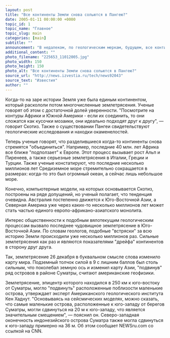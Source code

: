```yaml
---
layout: post
title: "Все континенты Земли снова сольются в Пангею?"
date: 2005-01-11 00:00:00 +0000
topic_id: 1
topic_name: "Главное"
topic_slug: main
categories: [main]
subtitle: ""
announcement: "В недалеком, по геологическим меркам, будущем, все континенты и острова Земли могут слиться. Недавнее землетрясение в Юго-Восточной Азии доказывает, что континенты постепенно сближаются, и через 250 млн. лет все континенты Земли \"объединятся\" в один-единственный континент - Пангею. Так полагает американский ученый Крис Скотиз из Арлингтонского университета."
additional_content: ""
photo_filename: "225653_11012005.jpg"
photo_width: 150
photo_height: 150
photo_alt: "Все континенты Земли снова сольются в Пангею?"
source_url: "http://news.izvestia.ru/tech/news92043"
source_text: "Известия"
author: ""
---
```

Когда-то на заре истории Земля уже была единым континентом, который раскололи потом многочисленные землетрясения. Ученые говорят об этом с достаточной долей уверенности. "Посмотрите на контуры Африки и Южной Америки - если их соединить, то они сложатся как кусочки мозаики, они идеально подходят друг к другу", &mdash; говорит Скотиз. Также о существовании Пангеи свидетельствуют геологические исследования и находки окаменелостей.

Теперь ученые говорят, что разделившиеся когда-то континенты снова стремятся "объединиться". Например, последние 40 млн. лет Африка все ближе "подползает" к Европе. Этот процесс вызывает рост Альп и Пиренеев, а также серьезные землетрясения в Италии, Греции и Турции. Также ученые констатируют, что последние несколько миллионов лет Средиземное море стремительно сокращается в размерах: когда-то это был огромный океан, а сейчас лишь небольшое море.

Конечно, компьютерные модели, на которых основывается Скотиз, построены на ряде допущений, но ученый полагает, что тенденция очевидна. Австралия постепенно движется к Юго-Восточной Азии, а Северная Америка уже через каких-то несколько миллионов лет может стать частью единого европо-африкано-азиатского монолита.

Интерес общественности к подобным вялотекущим геологическим процессам вызвало последнее чудовищное землетрясение в Юго-Восточной Азии. По словам геологов, подобные "встряски" за всю историю Земли происходили уже несколько миллионов раз. Сильные землетрясения как раз и являются показателями "дрейфа" континентов в сторону друг друга.

Так, землетрясение 26 декабря в буквальном смысле слова изменило карту мира. Подземный толчок силой в 9 с лишним баллов был столь сильным, что поколебал земную ось и изменил карту Азии, "подвинув" ряд островов в районе Суматры, считают американские геофизики.

Землетрясение, эпицентр которого находился в 250 км к юго-востоку от Суматры, могло "подвинуть" расположенные поблизости маленькие острова, утверждает эксперт Американского геологического института Кен Хаднут. "Основываясь на сейсмических моделях, можно сказать, что самые маленькие острова, расположенные к юго-западу от берегов Суматры, могли сдвинуться на 20 м к юго-западу, что является значительным смещением", &mdash; пояснил он. Северо-западная оконечность индонезийского острова Суматра также могла сдвинуться к юго-западу примерно на 36 м. Об этом сообщает NEWSru.com со ссылкой на CNN.

